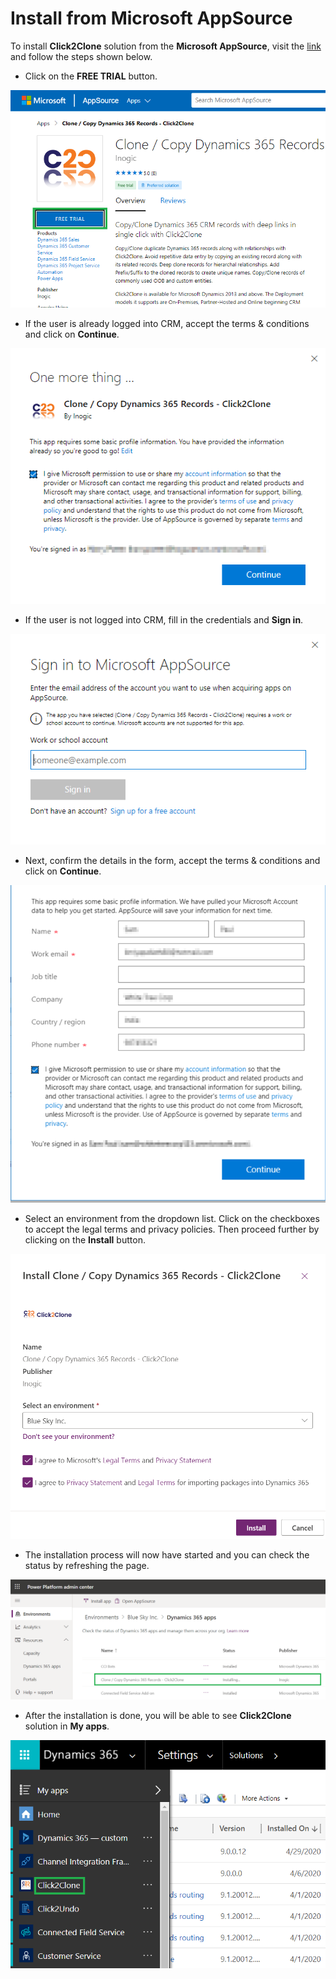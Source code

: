 # Install from Microsoft AppSource

To install **Click2Clone** solution from the **Microsoft AppSource**, visit the [link](https://appsource.microsoft.com/en-us/product/dynamics-365/inogic.d59d49e1-e228-4243-8155-9b937290bcf5) and follow the steps shown below.&#x20;

* Click on the **FREE TRIAL** button.

![](<../../.gitbook/assets/aa (2).png>)

* If the user is already logged into CRM, accept the terms & conditions and click on **Continue**.

![](../../.gitbook/assets/ff.png)

* If the user is not logged into CRM, fill in the credentials and **Sign in**.

![](<../../.gitbook/assets/hh (1).png>)

* Next, confirm the details in the form, accept the terms & conditions and click on **Continue**.

![](../../.gitbook/assets/SS.png)

* &#x20;Select an environment from the dropdown list. Click on the checkboxes to accept the legal terms and privacy policies. Then proceed further by clicking on the **Install** button.

![](<../../.gitbook/assets/11 (7).png>)

* The installation process will now have started and you can check the status by refreshing the page.

![](<../../.gitbook/assets/22 (4).png>)

* After the installation is done, you will be able to see **Click2Clone** solution in **My apps**.&#x20;

![](<../../.gitbook/assets/gg (1).png>)

